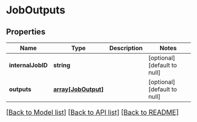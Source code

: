 # JobOutputs

## Properties
Name | Type | Description | Notes
------------ | ------------- | ------------- | -------------
**internalJobID** | **string** |  | [optional] [default to null]
**outputs** | [**array[JobOutput]**](JobOutput.md) |  | [optional] [default to null]

[[Back to Model list]](../README.md#documentation-for-models) [[Back to API list]](../README.md#documentation-for-api-endpoints) [[Back to README]](../README.md)

<style>
     p, ul, ol, li { font-size: 18px !important;}
</style>



